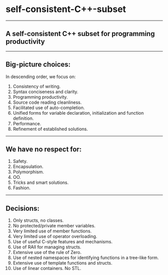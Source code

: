 # self-consistent-C++-subset

---------------------------------------------------------
A self-consistent C++ subset for programming productivity
---------------------------------------------------------

-------------------
Big-picture choices:
-------------------
  In descending order, we focus on:
  
1) Consistency of writing.
2) Syntax conciseness and clarity.
3) Programming productivity.
4) Source code reading cleanliness.
5) Facilitated use of auto-completion.
6) Unified forms for variable declaration, initialization and function definition.
7) Performance.
8) Refinement of established solutions.

-----------------------
We have no respect  for:
-----------------------

1) Safety.
2) Encapsulation.
3) Polymorphism.
4) OO.
5) Tricks and smart solutions.
6) Fashion.

---------
Decisions:
---------

1) Only structs, no classes.
2) No protected/private member variables.
3) Very limited use of member functions.
4) Very limited use of operator overloading.
5) Use of useful C-style features and mechanisms.
6) Use of RAII for managing structs.
7) Extensive use of the rule of Zero.
8) Use of nested namespaces for identifying functions in a tree-like form.
9) Extensive use of template functions and structs.
10) Use of linear containers. No STL.
